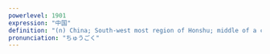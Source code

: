 ```yaml
---
powerlevel: 1901
expression: "中国"
definition: "(n) China; South-west most region of Honshu; middle of a country; the Hiroshima area"
pronunciation: "ちゅうごく"
---
```

